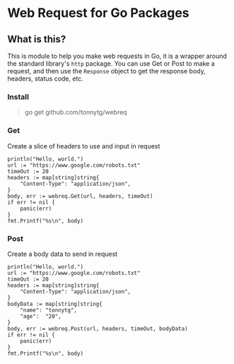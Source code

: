 # Web Request for Go Packages

## What is this?

This is module to help you make web requests in Go, it is a wrapper around the standard library's `http` package.
You can use Get or Post to make a request, and then use the `Response` object to get the response body, headers, status code, etc.

### Install

> go get github.com/tonnytg/webreq

### Get

Create a slice of headers to use and input in request 

    println("Hello, world.")
    url := "https://www.google.com/robots.txt"
    timeOut := 20
    headers := map[string]string{
        "Content-Type": "application/json",
    }
    body, err := webreq.Get(url, headers, timeOut)
    if err != nil {
        panic(err)
    }
    fmt.Printf("%s\n", body)


### Post

Create a body data to send in request

    println("Hello, world.")
    url := "https://www.google.com/robots.txt"
    timeOut := 20
    headers := map[string]string{
        "Content-Type": "application/json",
    }
    bodyData := map[string]string{
        "name": "tonnytg",
        "age":  "20",
    }
    body, err := webreq.Post(url, headers, timeOut, bodyData)
    if err != nil {
        panic(err)
    }
    fmt.Printf("%s\n", body)
